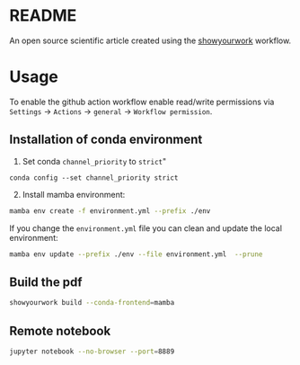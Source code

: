 # README 

An open source scientific article created using the [showyourwork](https://github.com/showyourwork/showyourwork) workflow.

# Usage

To enable the github action workflow enable read/write permissions via `Settings` -> `Actions` -> `general` -> `Workflow permission`.

## Installation of conda environment

1. Set conda `channel_priority` to `strict`"
```
conda config --set channel_priority strict
```
2. Install mamba environment:
```bash
mamba env create -f environment.yml --prefix ./env
```

If you change the `environment.yml` file you can clean and update the local environment:
```bash
mamba env update --prefix ./env --file environment.yml  --prune
```

## Build the pdf

```bash
showyourwork build --conda-frontend=mamba
```

## Remote notebook

```bash
jupyter notebook --no-browser --port=8889
```